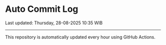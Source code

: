# Auto Commit Log

Last updated: Thursday, 28-08-2025 10:35 WIB

---

This repository is automatically updated every hour using GitHub Actions.
